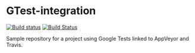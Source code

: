# GTest-integration

[![Build status](https://ci.appveyor.com/api/projects/status/s4nsy1ui51qfkk2r?svg=true)](https://ci.appveyor.com/project/Ekkoz/gtest-integration) [![Build Status](https://travis-ci.com/Ekkoz/GTest-integration.svg?branch=master)](https://travis-ci.com/Ekkoz/GTest-integration)

Sample repository for a project using Google Tests linked to AppVeyor and Travis.

